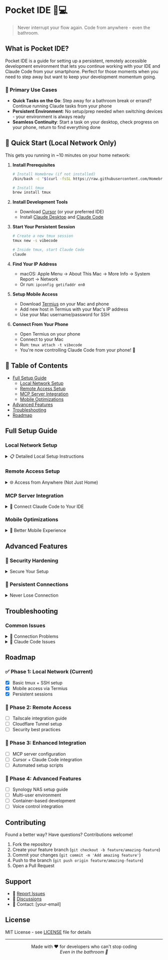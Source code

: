 # Pocket IDE 📱💻

> Never interrupt your flow again. Code from anywhere - even the bathroom.

## What is Pocket IDE?

Pocket IDE is a guide for setting up a persistent, remotely accessible development environment that lets you continue working with your IDE and Claude Code from your smartphone. Perfect for those moments when you need to step away but want to keep your development momentum going.

### 🎯 Primary Use Cases

- **Quick Tasks on the Go**: Step away for a bathroom break or errand? Continue running Claude tasks from your phone
- **Persistent Environment**: No setup/prep needed when switching devices - your environment is always ready
- **Seamless Continuity**: Start a task on your desktop, check progress on your phone, return to find everything done

## 🚀 Quick Start (Local Network Only)

This gets you running in ~10 minutes on your home network:

1. **Install Prerequisites**
   ```bash
   # Install Homebrew (if not installed)
   /bin/bash -c "$(curl -fsSL https://raw.githubusercontent.com/Homebrew/install/HEAD/install.sh)"
   
   # Install tmux
   brew install tmux
   ```

2. **Install Development Tools**
   - Download [Cursor](https://cursor.sh/) (or your preferred IDE)
   - Install [Claude Desktop](https://claude.ai/download) and [Claude Code](https://docs.anthropic.com/en/docs/claude-code)

3. **Start Your Persistent Session**
   ```bash
   # Create a new tmux session
   tmux new -s vibecode
   
   # Inside tmux, start Claude Code
   claude
   ```

4. **Find Your IP Address**
   - macOS: Apple Menu → About This Mac → More Info → System Report → Network
   - Or run: `ipconfig getifaddr en0`

5. **Setup Mobile Access**
   - Download [Termius](https://termius.com/) on your Mac and phone
   - Add new host in Termius with your Mac's IP address
   - Use your Mac username/password for SSH

6. **Connect From Your Phone**
   - Open Termius on your phone
   - Connect to your Mac
   - Run: `tmux attach -t vibecode`
   - You're now controlling Claude Code from your phone! 🎉

## 📖 Table of Contents

- [Full Setup Guide](#full-setup-guide)
  - [Local Network Setup](#local-network-setup)
  - [Remote Access Setup](#remote-access-setup)
  - [MCP Server Integration](#mcp-server-integration)
  - [Mobile Optimizations](#mobile-optimizations)
- [Advanced Features](#advanced-features)
- [Troubleshooting](#troubleshooting)
- [Roadmap](#roadmap)

## Full Setup Guide

### Local Network Setup

<details>
<summary>📋 Detailed Local Setup Instructions</summary>

#### Prerequisites Check
```bash
# Check if you have required tools
command -v brew >/dev/null 2>&1 || echo "❌ Homebrew not installed"
command -v tmux >/dev/null 2>&1 || echo "❌ tmux not installed"
command -v claude >/dev/null 2>&1 || echo "❌ Claude Code not installed"
```

#### Enhanced tmux Configuration
Create `~/.tmux.conf`:
```bash
# Better mobile experience
set -g mouse on
set -g history-limit 10000

# Larger text for mobile
set -g status-left-length 30
set -g status-right-length 60

# Easy pane switching with Alt+Arrow
bind -n M-Left select-pane -L
bind -n M-Right select-pane -R
bind -n M-Up select-pane -U
bind -n M-Down select-pane -D
```

#### Persistent Session Script
Create `~/start-pocket-ide.sh`:
```bash
#!/bin/bash
SESSION="vibecode"

# Check if session exists
tmux has-session -t $SESSION 2>/dev/null

if [ $? != 0 ]; then
  # Create new session with two panes
  tmux new-session -d -s $SESSION -n 'main'
  
  # Split horizontally
  tmux split-window -h -t $SESSION:0
  
  # Left pane: Claude Code
  tmux send-keys -t $SESSION:0.0 'claude' Enter
  
  # Right pane: Project directory
  tmux send-keys -t $SESSION:0.1 'cd ~/projects && clear' Enter
  
  echo "✅ Pocket IDE session created!"
else
  echo "📱 Pocket IDE session already running!"
fi

# Show how to attach
echo "To attach: tmux attach -t $SESSION"
```

Make it executable: `chmod +x ~/start-pocket-ide.sh`

</details>

### Remote Access Setup

<details>
<summary>🌐 Access from Anywhere (Not Just Home)</summary>

#### Option 1: Tailscale (Recommended for Beginners)

**Why Tailscale?**
- ✅ Free for personal use
- ✅ Works instantly through any network
- ✅ No port forwarding needed
- ✅ Encrypted end-to-end

**Setup:**
```bash
# Install on Mac
brew install tailscale

# Start Tailscale
sudo tailscale up

# Get your Tailscale IP
tailscale ip -4
```

**On your phone:**
1. Install Tailscale app
2. Login with same account
3. Your Mac appears as a device
4. Use Tailscale IP in Termius instead of local IP

#### Option 2: Cloudflare Tunnel (Advanced)

**Why Cloudflare?**
- ✅ No app needed on phone
- ✅ Can use custom domain
- ✅ Works through any firewall
- ❌ More complex setup

**Setup Guide:** [Coming Soon - See Issue #2]

#### Option 3: Quick Testing with ngrok

```bash
# Install ngrok
brew install ngrok

# Expose SSH (temporary URL)
ngrok tcp 22
```

</details>

### MCP Server Integration

<details>
<summary>🔗 Connect Claude Code to Your IDE</summary>

**What is MCP?**
Model Context Protocol lets Claude Code access your filesystem and tools.

**Setup Steps:**

1. **Configure Claude Desktop**
   
   Edit `~/Library/Application Support/Claude/claude_desktop_config.json`:
   ```json
   {
     "mcpServers": {
       "filesystem": {
         "command": "npx",
         "args": [
           "-y",
           "@modelcontextprotocol/server-filesystem",
           "~/projects"
         ]
       }
     }
   }
   ```

2. **Install MCP Server**
   ```bash
   npm install -g @modelcontextprotocol/server-filesystem
   ```

3. **Restart Claude Desktop**
   - Quit Claude Desktop completely
   - Reopen and check MCP connection icon

4. **Test Integration**
   ```bash
   # In Claude Code, try:
   # "Can you see the files in my projects folder?"
   ```

**Cursor Integration:** [Coming Soon - See Issue #3]

</details>

### Mobile Optimizations

<details>
<summary>📱 Better Mobile Experience</summary>

#### Termius Settings
1. **Keyboard Shortcuts**
   - Settings → Keychain → Add useful shortcuts
   - Map "Ctrl+C" to accessible button
   - Add tmux prefix key as shortcut

2. **Font Size**
   - Settings → Appearance → Font Size: 14pt minimum

3. **Color Scheme**
   - Use high contrast theme
   - Enable "Vibrant" colors

#### tmux Mobile Commands
```bash
# Create mobile-friendly aliases
echo "alias ta='tmux attach -t vibecode'" >> ~/.zshrc
echo "alias tl='tmux list-sessions'" >> ~/.zshrc
echo "alias tn='tmux new -s'" >> ~/.zshrc
```

#### Quick Actions Script
Create `~/pocket-commands.sh`:
```bash
#!/bin/bash
# Common commands for mobile

case "$1" in
  "status")
    echo "=== Claude Status ==="
    tmux capture-pane -t vibecode:0.0 -p | tail -20
    ;;
  "run")
    shift
    tmux send-keys -t vibecode:0.0 "$*" Enter
    ;;
  "clear")
    tmux send-keys -t vibecode:0.0 "clear" Enter
    ;;
  *)
    echo "Usage: pocket [status|run|clear]"
    ;;
esac
```

</details>

## Advanced Features

### 🔐 Security Hardening

<details>
<summary>Secure Your Setup</summary>

1. **SSH Key Authentication**
   ```bash
   # Generate key pair
   ssh-keygen -t ed25519 -C "pocket-ide"
   
   # Copy to Mac
   ssh-copy-id -i ~/.ssh/id_ed25519 username@mac-ip
   ```

2. **Disable Password Auth**
   Edit `/etc/ssh/sshd_config`:
   ```
   PasswordAuthentication no
   PubkeyAuthentication yes
   ```

3. **Change SSH Port**
   ```
   Port 2222  # Or any non-standard port
   ```

</details>

### 🔄 Persistent Connections

<details>
<summary>Never Lose Connection</summary>

**Using Mosh (Mobile Shell)**
```bash
# Install mosh
brew install mosh

# Connect with mosh instead of SSH
mosh username@ip -- tmux attach -t vibecode
```

Benefits:
- Survives network changes
- Handles high latency
- Instant reconnection

</details>

## Troubleshooting

### Common Issues

<details>
<summary>🔧 Connection Problems</summary>

**"Connection Refused"**
- Check if SSH is enabled: System Preferences → Sharing → Remote Login
- Verify IP address is correct
- Check firewall settings

**"tmux session not found"**
```bash
# List all sessions
tmux ls

# Create new session if needed
tmux new -s vibecode
```

**"Permission Denied"**
- Verify username/password
- Check SSH logs: `sudo log show --predicate 'process == "sshd"' --last 5m`

</details>

<details>
<summary>🔧 Claude Code Issues</summary>

**"Claude command not found"**
1. Ensure Claude Code is installed
2. Add to PATH if needed:
   ```bash
   echo 'export PATH="$PATH:/path/to/claude"' >> ~/.zshrc
   ```

**"MCP Connection Failed"**
1. Check config file syntax
2. Restart Claude Desktop
3. Check MCP server logs

</details>

## Roadmap

### ✅ Phase 1: Local Network (Current)
- [x] Basic tmux + SSH setup
- [x] Mobile access via Termius
- [x] Persistent sessions

### 🔄 Phase 2: Remote Access
- [ ] Tailscale integration guide
- [ ] Cloudflare Tunnel setup
- [ ] Security best practices

### 🚧 Phase 3: Enhanced Integration
- [ ] MCP server configuration
- [ ] Cursor + Claude Code integration
- [ ] Automated setup scripts

### 🔮 Phase 4: Advanced Features
- [ ] Synology NAS setup guide
- [ ] Multi-user environment
- [ ] Container-based development
- [ ] Voice control integration

## Contributing

Found a better way? Have questions? Contributions welcome!

1. Fork the repository
2. Create your feature branch (`git checkout -b feature/amazing-feature`)
3. Commit your changes (`git commit -m 'Add amazing feature'`)
4. Push to the branch (`git push origin feature/amazing-feature`)
5. Open a Pull Request

## Support

- 🐛 [Report Issues](https://github.com/H0BB5/pocket-ide/issues)
- 💬 [Discussions](https://github.com/H0BB5/pocket-ide/discussions)
- 📧 Contact: [your-email]

## License

MIT License - see [LICENSE](LICENSE) file for details

---

<p align="center">
Made with ❤️ for developers who can't stop coding
<br>
<em>Even in the bathroom 🚽</em>
</p>